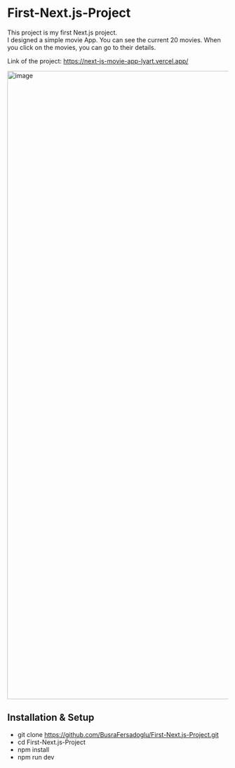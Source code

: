 # First-Next.js-Project
This project is my first Next.js project. <br>
I designed a simple movie App. You can see the current 20 movies. When you click on the movies, you can go to their details. <br>

Link of the project: https://next-js-movie-app-lyart.vercel.app/ <br>

<img width="1428" alt="image" src="https://user-images.githubusercontent.com/99492479/212550557-90eda79b-70c1-4be3-8334-095f2029fb3c.png">


## Installation & Setup
* git clone https://github.com/BusraFersadoglu/First-Next.js-Project.git
* cd First-Next.js-Project
* npm install
* npm run dev


